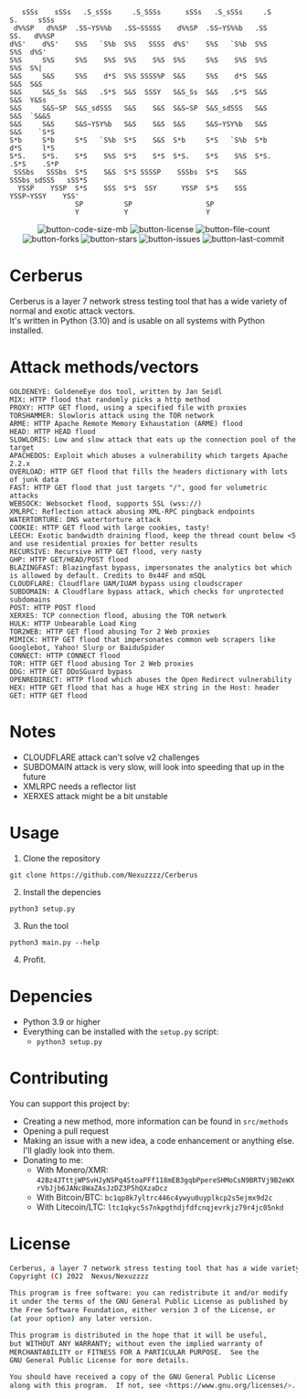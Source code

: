 ```
   sSSs    sSSs   .S_sSSs     .S_SSSs      sSSs   .S_sSSs     .S       S.     sSSs  
 d%%SP   d%%SP  .SS~YS%%b   .SS~SSSSS    d%%SP  .SS~YS%%b   .SS       SS.   d%%SP  
d%S'    d%S'    S%S   `S%b  S%S   SSSS  d%S'    S%S   `S%b  S%S       S%S  d%S'    
S%S     S%S     S%S    S%S  S%S    S%S  S%S     S%S    S%S  S%S       S%S  S%|     
S&S     S&S     S%S    d*S  S%S SSSS%P  S&S     S%S    d*S  S&S       S&S  S&S     
S&S     S&S_Ss  S&S   .S*S  S&S  SSSY   S&S_Ss  S&S   .S*S  S&S       S&S  Y&Ss    
S&S     S&S~SP  S&S_sdSSS   S&S    S&S  S&S~SP  S&S_sdSSS   S&S       S&S  `S&&S   
S&S     S&S     S&S~YSY%b   S&S    S&S  S&S     S&S~YSY%b   S&S       S&S    `S*S  
S*b     S*b     S*S   `S%b  S*S    S&S  S*b     S*S   `S%b  S*b       d*S     l*S  
S*S.    S*S.    S*S    S%S  S*S    S*S  S*S.    S*S    S%S  S*S.     .S*S    .S*P  
 SSSbs   SSSbs  S*S    S&S  S*S SSSSP    SSSbs  S*S    S&S   SSSbs_sdSSS   sSS*S   
  YSSP    YSSP  S*S    SSS  S*S  SSY      YSSP  S*S    SSS    YSSP~YSSY    YSS'    
                SP          SP                  SP                                 
                Y           Y                   Y                                  
```                                                                                

<!-- yes i did steal some of these from MHDDoS, lel -->
<p align="center">
    <img alt="button-code-size-mb" src="https://img.shields.io/github/languages/code-size/Nexuzzzz/Cerberus" />
    <img alt="button-license" src="https://img.shields.io/github/license/Nexuzzzz/Cerberus">
    <img alt="button-file-count" src="https://img.shields.io/github/directory-file-count/Nexuzzzz/Cerberus">
    <img alt="button-forks" src="https://img.shields.io/github/forks/Nexuzzzz/Cerberus">
    <img alt="button-stars" src="https://img.shields.io/github/stars/Nexuzzzz/Cerberus">
    <img alt="button-issues" src="https://img.shields.io/github/issues/Nexuzzzz/Cerberus">
    <img alt="button-last-commit" src="https://img.shields.io/github/last-commit/Nexuzzzz/Cerberus/main">
</p>

# Cerberus
Cerberus is a layer 7 network stress testing tool that has a wide variety of normal and exotic attack vectors. <br>
It's written in Python (3.10) and is usable on all systems with Python installed.

# Attack methods/vectors
```
GOLDENEYE: GoldeneEye dos tool, written by Jan Seidl
MIX: HTTP flood that randomly picks a http method
PROXY: HTTP GET flood, using a specified file with proxies
TORSHAMMER: Slowloris attack using the TOR network
ARME: HTTP Apache Remote Memory Exhaustation (ARME) flood
HEAD: HTTP HEAD flood
SLOWLORIS: Low and slow attack that eats up the connection pool of the target
APACHEDOS: Exploit which abuses a vulnerability which targets Apache 2.2.x
OVERLOAD: HTTP GET flood that fills the headers dictionary with lots of junk data
FAST: HTTP GET flood that just targets "/", good for volumetric attacks
WEBSOCK: Websocket flood, supports SSL (wss://)
XMLRPC: Reflection attack abusing XML-RPC pingback endpoints
WATERTORTURE: DNS watertorture attack
COOKIE: HTTP GET flood with large cookies, tasty!
LEECH: Exotic bandwidth draining flood, keep the thread count below <5 and use residential proxies for better results
RECURSIVE: Recursive HTTP GET flood, very nasty
GHP: HTTP GET/HEAD/POST flood
BLAZINGFAST: Blazingfast bypass, impersonates the analytics bot which is allowed by default. Credits to 0x44F and mSQL
CLOUDFLARE: Cloudflare UAM/IUAM bypass using cloudscraper
SUBDOMAIN: A Cloudflare bypass attack, which checks for unprotected subdomains
POST: HTTP POST flood
XERXES: TCP connection flood, abusing the TOR network
HULK: HTTP Unbearable Load King
TOR2WEB: HTTP GET flood abusing Tor 2 Web proxies
MIMICK: HTTP GET flood that impersonates common web scrapers like Googlebot, Yahoo! Slurp or BaiduSpider
CONNECT: HTTP CONNECT flood
TOR: HTTP GET flood abusing Tor 2 Web proxies
DDG: HTTP GET DDoSGuard bypass
OPENREDIRECT: HTTP flood which abuses the Open Redirect vulnerability
HEX: HTTP GET flood that has a huge HEX string in the Host: header
GET: HTTP GET flood
```

# Notes
- CLOUDFLARE attack can't solve v2 challenges
- SUBDOMAIN attack is very slow, will look into speeding that up in the future
- XMLRPC needs a reflector list
- XERXES attack might be a bit unstable

# Usage
1. Clone the repository
```
git clone https://github.com/Nexuzzzz/Cerberus
```

2. Install the depencies
```
python3 setup.py
```

3. Run the tool
```
python3 main.py --help
```

4. Profit.

# Depencies
- Python 3.9 or higher
- Everything can be installed with the `setup.py` script:
    - `python3 setup.py`

# Contributing
You can support this project by:
 - Creating a new method, more information can be found in `src/methods`
 - Opening a pull request
 - Making an issue with a new idea, a code enhancement or anything else. I'll gladly look into them.
 - Donating to me:
    <!--Monero FTW-->
    - With Monero/XMR: `42Bz4JTttjWPSvHJyN5Pq4StoaPFf118mEB3gqbPpereSHMoCsN9BRTVj9B2eWXrVbJjb6JANc8WaZAsJzDZ3P5hQXzaDcz`
    - With Bitcoin/BTC: `bc1qp8k7yltrc446c4ywyu0uyplkcp2s5ejmx9d2c`
    - With Litecoin/LTC: `ltc1qkyc5s7nkpgthdjfdfcnqjevrkjz79r4jc05nkd`

# License
```sh
Cerberus, a layer 7 network stress testing tool that has a wide variety of normal and exotic attack vectors.
Copyright (C) 2022  Nexus/Nexuzzzz

This program is free software: you can redistribute it and/or modify
it under the terms of the GNU General Public License as published by
the Free Software Foundation, either version 3 of the License, or
(at your option) any later version.

This program is distributed in the hope that it will be useful,
but WITHOUT ANY WARRANTY; without even the implied warranty of
MERCHANTABILITY or FITNESS FOR A PARTICULAR PURPOSE.  See the
GNU General Public License for more details.

You should have received a copy of the GNU General Public License
along with this program.  If not, see <https://www.gnu.org/licenses/>.
```
